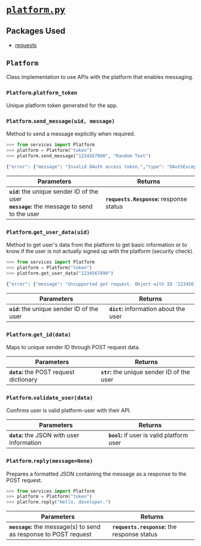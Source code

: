 # [`platform.py`](https://github.com/ineshbose/boyd_bot_messenger/blob/master/boyd_bot/services/platform.py)



## Packages Used

* [requests](https://github.com/psf/requests)




## `Platform`

Class implementation to use APIs with the platform that enables messaging.


### `Platform`.**`platform_token`**

Unique platform token generated for the app.


### `Platform`.**`send_message(uid, message)`**

Method to send a message explicitly when required.

```python
>>> from services import Platform
>>> platform = Platform("token")
>>> platform.send_message("1234567890", "Random Text")

{"error": {"message": "Invalid OAuth access token.","type": "OAuthException","code": 190,"fbtrace_id": "AGc_9nHR-ZkQ0RVDs4L59Hz"}}
```

|                                       Parameters                                              |                 Returns                  |
|-----------------------------------------------------------------------------------------------|------------------------------------------|
| **`uid`:** the unique sender ID of the user<br>**`message`:** the message to send to the user | **`requests.Response`:** response status |


### `Platform`.**`get_user_data(uid)`**

Method to get user's data from the platform to get basic information or to know if the user is not actually signed up with the platform (security check).

```python
>>> from services import Platform
>>> platform = Platform("token")
>>> platform.get_user_data("1234567890")

{"error": {"message": "Unsupported get request. Object with ID '1234567890' does not exist, cannot be loaded due to missing permissions, or does not support this operation. Please read the Graph API documentation at https://developers.facebook.com/docs/graph-api", "type": "GraphMethodException", "code": 100, "error_subcode": 33,}}
```

|                 Parameters                  |                 Returns                |
|---------------------------------------------|----------------------------------------|
| **`uid`:** the unique sender ID of the user | **`dict`:** information about the user |


### `Platform`.**`get_id(data)`**

Maps to unique sender ID through POST request data.

|                 Parameters              |                  Returns                    |
|-----------------------------------------|---------------------------------------------|
| **`data`:** the POST request dictionary | **`str`:** the unique sender ID of the user |


### `Platform`.**`validate_user(data)`**

Confirms user is valid platform-user with their API.

|                  Parameters                |                  Returns                    |
|--------------------------------------------|---------------------------------------------|
| **`data`:** the JSON with user information | **`bool`:** if user is valid platform user  |


### `Platform`.**`reply(message=None)`**

Prepares a formatted JSON containing the message as a response to the POST request.

```python
>>> from services import Platform
>>> platform = Platform("token")
>>> platform.reply("Hello, developer.")
```

|                                  Parameters                       |                   Returns                    |
|-------------------------------------------------------------------|----------------------------------------------|
| **`message`:** the message(s) to send as response to POST request | **`requests.response`:** the response status |